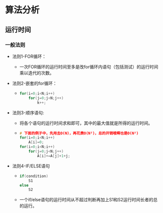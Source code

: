 # 算法分析

## 运行时间

### 一般法则

- 法则1-FOR循环：

  - 一次FOR循环的运行时间至多是改for循环内语句（包括测试）的运行时间乘以迭代的次数。

- 法则2-嵌套的for循环：

  - ```c
    for(i=0;i<N;i++)
    	for(j=0;j<N;j++)
    		k++;
    ```

- 法则3-顺序语句:

  - 将各个语句的运行时间求和即可，其中的最大值就是所得的运行时间。

  - ```c
    # 下面的例子中，先用去O(N)，再花费O(N²)，总的开销哦啊也是O(N²)
    for(i=0;i<N;i++)
        A[i]=0;
    for(i=0;i<N;i++)
        for(j=0;j<N;j++)
            A[i]+=A[j]+1+j;
    
    ```

    

- 法则4-IF/ELSE语句

  - ```c
    if(condition)
    	S1
    else
    	S2
    ```

  - 一个if/else语句的运行时间从不超过判断再加上S1和S2运行时间长者的总的运行。


